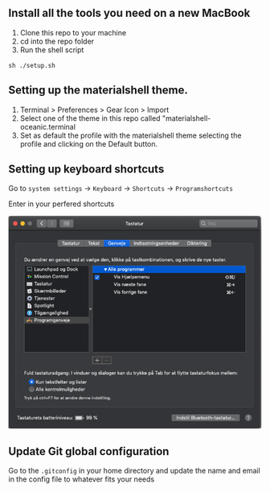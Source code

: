 ## Install all the tools you need on a new MacBook

1. Clone this repo to your machine
2. cd into the repo folder
3. Run the shell script


```
sh ./setup.sh
```

## Setting up the materialshell theme.

1. Terminal > Preferences > Gear Icon > Import
2. Select one of the theme in this repo called "materialshell-oceanic.terminal
3. Set as default the profile with the materialshell theme selecting the profile and clicking on the Default button.

## Setting up keyboard shortcuts

Go to `system settings` -> `Keyboard` -> `Shortcuts` -> `Programshortcuts`

Enter in your perfered shortcuts

![Program shortcuts](shortcuts.png?raw=true "Shortcuts")

## Update Git global configuration
Go to the `.gitconfig` in your home directory and update the name and email in the config file to whatever fits your needs
